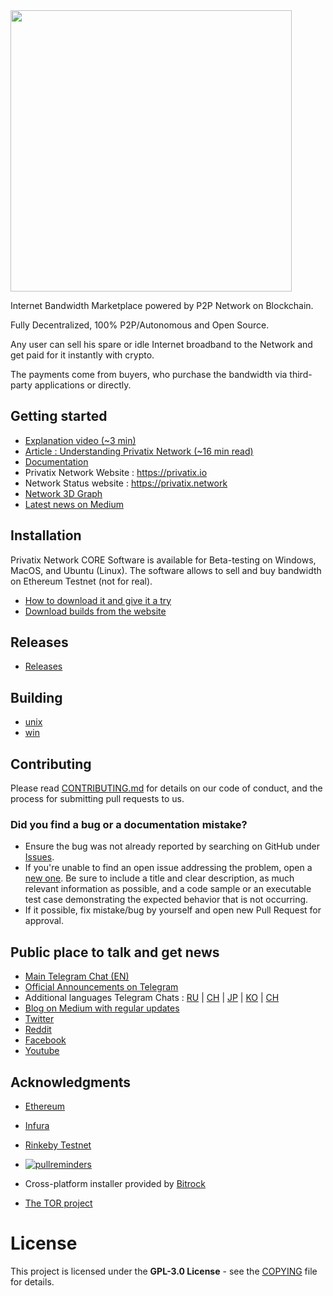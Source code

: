 <img src="logo.png" width="450"/>

Internet Bandwidth Marketplace powered by P2P Network on Blockchain.

Fully Decentralized, 100% P2P/Autonomous and Open Source. 

Any user can sell his spare or idle Internet broadband to the Network and get paid for it instantly with crypto. 

The payments come from buyers, who purchase the bandwidth via third-party applications or directly.


## Getting started
- [Explanation video (~3 min)](https://www.youtube.com/watch?v=kH8tDnMoaYk)
- [Article : Understanding Privatix Network (~16 min read)](https://medium.com/privatix/understanding-privatix-network-76026eeae870)
- [Documentation](https://docs.privatix.network/)
- Privatix Network Website : https://privatix.io 
- Network Status website : https://privatix.network 
- [Network 3D Graph](https://privatix.network/graph)
- [Latest news on Medium](https://medium.com/privatix)


## Installation
Privatix Network CORE Software is available for Beta-testing on Windows, MacOS, and Ubuntu (Linux). The software allows to sell and buy bandwidth on Ethereum Testnet (not for real). 

- [How to download it and give it a try](https://docs.privatix.network/install)
- [Download builds from the website](https://privatix.io/#download)

## Releases

- [Releases](https://github.com/Privatix/privatix/releases)

## Building

- [unix](build/unix/README.md)
- [win](build/win/README.md)

## Contributing

Please read [CONTRIBUTING.md](CONTRIBUTING.md) for details on our code of conduct, and the process for submitting pull requests to us.

### Did you find a bug or a documentation mistake?

- Ensure the bug was not already reported by searching on GitHub under [Issues](https://github.com/Privatix/privatix/issues).
- If you're unable to find an open issue addressing the problem, open a [new one](https://github.com/Privatix/privatix/issues/new). Be sure to include a title and clear description, as much relevant information as possible, and a code sample or an executable test case demonstrating the expected behavior that is not occurring.
- If it possible, fix mistake/bug by yourself and open new Pull Request for approval.

## Public place to talk and get news

- [Main Telegram Chat (EN)](https://t.me/privatix)
- [Official Announcements on Telegram](https://t.me/privatix_official)
- Additional languages Telegram Chats : [RU](https://t.me/privatix_ru) | [CH](https://t.me/privatix_cn) | [JP](https://t.me/privatix_jp) |  [KO](https://t.me/privatix_ko) | [CH](https://t.me/privatix_cn)
- [Blog on Medium with regular updates](https://medium.com/privatix)
- [Twitter](https://twitter.com/Privatix1)
- [Reddit](https://www.reddit.com/r/privatix)
- [Facebook](http://facebook.com/privatix.ltd)
- [Youtube](https://www.youtube.com/channel/UC45KNwm-mmHADAR6jylrklg)

## Acknowledgments 

- [Ethereum](https://github.com/ethereum)

- [Infura](https://infura.io/)

- [Rinkeby Testnet](https://rinkeby.io)

- [![pullreminders](https://pullreminders.com/badge.svg)](https://pullreminders.com?ref=badge)

- Cross-platform installer provided by [Bitrock](https://Bitrock.com)

- [The TOR project](https://github.com/TheTorProject)


# License

This project is licensed under the **GPL-3.0 License** - see the
[COPYING](COPYING) file for details.
